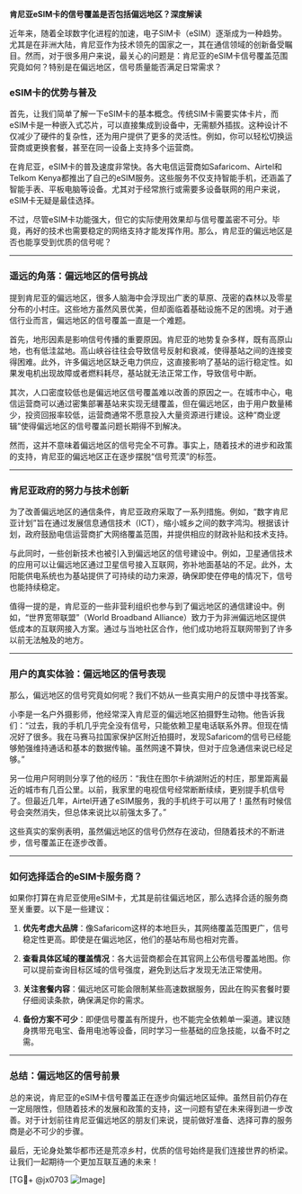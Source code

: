 **肯尼亚eSIM卡的信号覆盖是否包括偏远地区？深度解读**

近年来，随着全球数字化进程的加速，电子SIM卡（eSIM）逐渐成为一种趋势。尤其是在非洲大陆，肯尼亚作为技术领先的国家之一，其在通信领域的创新备受瞩目。然而，对于很多用户来说，最关心的问题是：肯尼亚的eSIM卡信号覆盖范围究竟如何？特别是在偏远地区，信号质量能否满足日常需求？

### eSIM卡的优势与普及

首先，让我们简单了解一下eSIM卡的基本概念。传统SIM卡需要实体卡片，而eSIM卡是一种嵌入式芯片，可以直接集成到设备中，无需额外插拔。这种设计不仅减少了硬件的复杂性，还为用户提供了更多的灵活性。例如，你可以轻松切换运营商或更换套餐，甚至在同一设备上支持多个运营商。

在肯尼亚，eSIM卡的普及速度非常快。各大电信运营商如Safaricom、Airtel和Telkom Kenya都推出了自己的eSIM服务。这些服务不仅支持智能手机，还涵盖了智能手表、平板电脑等设备。尤其对于经常旅行或需要多设备联网的用户来说，eSIM卡无疑是最佳选择。

不过，尽管eSIM卡功能强大，但它的实际使用效果却与信号覆盖密不可分。毕竟，再好的技术也需要稳定的网络支持才能发挥作用。那么，肯尼亚的偏远地区是否也能享受到优质的信号呢？

---

### 遥远的角落：偏远地区的信号挑战

提到肯尼亚的偏远地区，很多人脑海中会浮现出广袤的草原、茂密的森林以及零星分布的小村庄。这些地方虽然风景优美，但却面临着基础设施不足的困境。对于通信行业而言，偏远地区的信号覆盖一直是一个难题。

首先，地形因素是影响信号传播的重要原因。肯尼亚的地势复杂多样，既有高原山地，也有低洼盆地。高山峡谷往往会导致信号反射和衰减，使得基站之间的连接变得困难。此外，许多偏远地区缺乏电力供应，这直接影响了基站的运行稳定性。如果发电机出现故障或者燃料耗尽，基站就无法正常工作，导致信号中断。

其次，人口密度较低也是偏远地区信号覆盖难以改善的原因之一。在城市中心，电信运营商可以通过密集部署基站来实现无缝覆盖，但在偏远地区，由于用户数量稀少，投资回报率较低，运营商通常不愿意投入大量资源进行建设。这种“商业逻辑”使得偏远地区的信号覆盖问题长期得不到解决。

然而，这并不意味着偏远地区的信号完全不可靠。事实上，随着技术的进步和政策的支持，肯尼亚的偏远地区正在逐步摆脱“信号荒漠”的标签。

---

### 肯尼亚政府的努力与技术创新

为了改善偏远地区的通信条件，肯尼亚政府采取了一系列措施。例如，“数字肯尼亚计划”旨在通过发展信息通信技术（ICT），缩小城乡之间的数字鸿沟。根据该计划，政府鼓励电信运营商扩大网络覆盖范围，并提供相应的财政补贴和技术支持。

与此同时，一些创新技术也被引入到偏远地区的信号建设中。例如，卫星通信技术的应用可以让偏远地区通过卫星信号接入互联网，弥补地面基站的不足。此外，太阳能供电系统也为基站提供了可持续的动力来源，确保即使在停电的情况下，信号也能持续稳定。

值得一提的是，肯尼亚的一些非营利组织也参与到了偏远地区的通信建设中。例如，“世界宽带联盟”（World Broadband Alliance）致力于为非洲偏远地区提供低成本的互联网接入方案。通过与当地社区合作，他们成功地将互联网带到了许多以前无法触及的地方。

---

### 用户的真实体验：偏远地区的信号表现

那么，偏远地区的信号究竟如何呢？我们不妨从一些真实用户的反馈中寻找答案。

小李是一名户外摄影师，他经常深入肯尼亚的偏远地区拍摄野生动物。他告诉我们：“过去，我的手机几乎完全没有信号，只能依赖卫星电话联系外界。但现在情况好了很多。我在马赛马拉国家保护区附近拍摄时，发现Safaricom的信号已经能够勉强维持通话和基本的数据传输。虽然网速不算快，但对于应急通信来说已经足够。”

另一位用户阿明则分享了他的经历：“我住在图尔卡纳湖附近的村庄，那里距离最近的城市有几百公里。以前，我家里的电视信号经常断断续续，更别提手机信号了。但最近几年，Airtel开通了eSIM服务，我的手机终于可以用了！虽然有时候信号会突然消失，但总体来说比以前强太多了。”

这些真实的案例表明，虽然偏远地区的信号仍然存在波动，但随着技术的不断进步，信号覆盖正在逐步改善。

---

### 如何选择适合的eSIM卡服务商？

如果你打算在肯尼亚使用eSIM卡，尤其是前往偏远地区，那么选择合适的服务商至关重要。以下是一些建议：

1. **优先考虑大品牌**：像Safaricom这样的本地巨头，其网络覆盖范围更广，信号稳定性更高。即使是在偏远地区，他们的基站布局也相对完善。
   
2. **查看具体区域的覆盖情况**：各大运营商都会在其官网上公布信号覆盖地图。你可以提前查询目标区域的信号强度，避免到达后才发现无法正常使用。

3. **关注套餐内容**：偏远地区可能会限制某些高速数据服务，因此在购买套餐时要仔细阅读条款，确保满足你的需求。

4. **备份方案不可少**：即便信号覆盖有所提升，也不能完全依赖单一渠道。建议随身携带充电宝、备用电池等设备，同时学习一些基础的应急技能，以备不时之需。

---

### 总结：偏远地区的信号前景

总的来说，肯尼亚的eSIM卡信号覆盖正在逐步向偏远地区延伸。虽然目前仍存在一定局限性，但随着技术的发展和政策的支持，这一问题有望在未来得到进一步改善。对于计划前往肯尼亚偏远地区的朋友们来说，提前做好准备、选择可靠的服务商是必不可少的步骤。

最后，无论身处繁华都市还是荒凉乡村，优质的信号始终是我们连接世界的桥梁。让我们一起期待一个更加互联互通的未来！

[TG💪+ @jx0703 ![Image](https://github.com/user-attachments/assets/dbca1d08-cadb-493c-b0ec-ad6f7a83f270)]